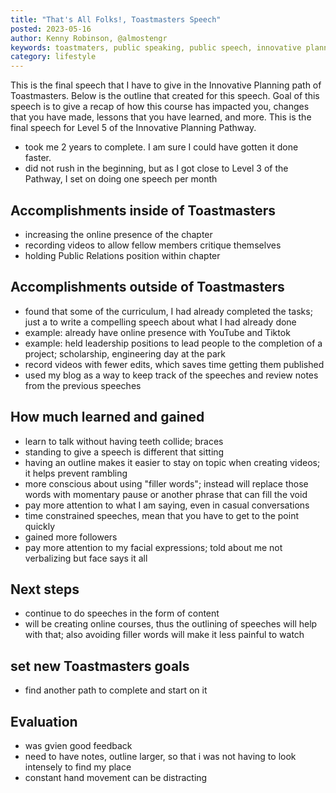 ```yaml
---
title: "That's All Folks!, Toastmasters Speech"
posted: 2023-05-16
author: Kenny Robinson, @almostengr
keywords: toastmaters, public speaking, public speech, innovative planning, tower toastmasters
category: lifestyle
---
```


This is the final speech that I have to give in the Innovative Planning path of Toastmasters. Below is the outline that created 
for this speech. Goal of this speech is to give a recap of how this course has impacted you, changes that you have made, 
lessons that you have learned, and more. This is the final speech for Level 5 of the Innovative Planning Pathway.

* took me 2 years to complete. I am sure I could have gotten it done faster. 
* did not rush in the beginning, but as I got close to Level 3 of the Pathway, I set on doing one speech per month

## Accomplishments inside of Toastmasters

* increasing the online presence of the chapter
* recording videos to allow fellow members critique themselves
* holding Public Relations position within chapter

## Accomplishments outside of Toastmasters

* found that some of the curriculum, I had already completed the tasks; just a to write a compelling speech about what I had already done
* example: already have online presence with YouTube and Tiktok
* example: held leadership positions to lead people to the completion of a project; scholarship, engineering day at the park
* record videos with fewer edits, which saves time getting them published
* used my blog as a way to keep track of the speeches and review notes from the previous speeches

## How much learned and gained

* learn to talk without having teeth collide; braces
* standing to give a speech is different that sitting
* having an outline makes it easier to stay on topic when creating videos; it helps prevent rambling
* more conscious about using "filler words"; instead will replace those words with momentary pause or another phrase that can fill the void
* pay more attention to what I am saying, even in casual conversations
* time constrained speeches, mean that you have to get to the point quickly
* gained more followers
* pay more attention to my facial expressions; told about me not verbalizing but face says it all

## Next steps

* continue to do speeches in the form of content
* will be creating online courses, thus the outlining of speeches will help with that; also avoiding filler words will make it less painful to watch

## set new Toastmasters goals

* find another path to complete and start on it

## Evaluation

* was gvien good feedback 
* need to have notes, outline larger, so that i was not having to look intensely to find my place 
* constant hand movement can be distracting

